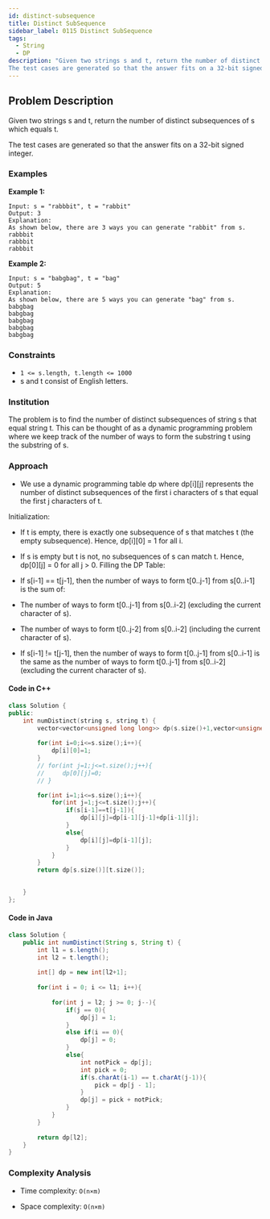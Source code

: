 ```yaml
---
id: distinct-subsequence
title: Distinct SubSequence 
sidebar_label: 0115 Distinct SubSequence
tags:
  - String
  - DP
description: "Given two strings s and t, return the number of distinct subsequences of s which equals t.
The test cases are generated so that the answer fits on a 32-bit signed integer."
---
```


## Problem Description

Given two strings s and t, return the number of distinct subsequences of s which equals t.

The test cases are generated so that the answer fits on a 32-bit signed integer.

### Examples

**Example 1:**

```
Input: s = "rabbbit", t = "rabbit"
Output: 3
Explanation:
As shown below, there are 3 ways you can generate "rabbit" from s.
rabbbit
rabbbit
rabbbit
```

**Example 2:**

```
Input: s = "babgbag", t = "bag"
Output: 5
Explanation:
As shown below, there are 5 ways you can generate "bag" from s.
babgbag
babgbag
babgbag
babgbag
babgbag
```

### Constraints

- `1 <= s.length, t.length <= 1000`
- s and t consist of English letters.


### Institution
The problem is to find the number of distinct subsequences of string s that equal string t. This can be thought of as a dynamic programming problem where we keep track of the number of ways to form the substring t using the substring of s.


### Approach 
- We use a dynamic programming table dp where dp[i][j] represents the number of distinct subsequences of the first i characters of s that equal the first j characters of t.

Initialization:

- If t is empty, there is exactly one subsequence of s that matches t (the empty subsequence). Hence, dp[i][0] = 1 for all i.
- If s is empty but t is not, no subsequences of s can match t. Hence, dp[0][j] = 0 for all j > 0.
Filling the DP Table:

- If s[i-1] == t[j-1], then the number of ways to form t[0..j-1] from s[0..i-1] is the sum of:
- The number of ways to form t[0..j-1] from s[0..i-2] (excluding the current character of s).
- The number of ways to form t[0..j-2] from s[0..i-2] (including the current character of s).
- If s[i-1] != t[j-1], then the number of ways to form t[0..j-1] from s[0..i-1] is the same as the number of ways to form t[0..j-1] from s[0..i-2] (excluding the current character of s).


#### Code in C++

```cpp
class Solution {
public:
    int numDistinct(string s, string t) {
        vector<vector<unsigned long long>> dp(s.size()+1,vector<unsigned long long>(t.size()+1,0));
        
        for(int i=0;i<=s.size();i++){
            dp[i][0]=1;
        }
        // for(int j=1;j<=t.size();j++){
        //     dp[0][j]=0;
        // }

        for(int i=1;i<=s.size();i++){
            for(int j=1;j<=t.size();j++){
                if(s[i-1]==t[j-1]){
                    dp[i][j]=dp[i-1][j-1]+dp[i-1][j];
                }
                else{
                    dp[i][j]=dp[i-1][j];
                }
            }
        }
        return dp[s.size()][t.size()];

        
    }
};
```

#### Code in Java
```Java
class Solution {
    public int numDistinct(String s, String t) {
        int l1 = s.length();
        int l2 = t.length();
        
        int[] dp = new int[l2+1];
        
        for(int i = 0; i <= l1; i++){
            
            for(int j = l2; j >= 0; j--){
                if(j == 0){
                    dp[j] = 1;
                }
                else if(i == 0){
                    dp[j] = 0;
                }                
                else{
                    int notPick = dp[j];
                    int pick = 0;
                    if(s.charAt(i-1) == t.charAt(j-1)){
                        pick = dp[j - 1];
                    }
                    dp[j] = pick + notPick;
                }
            }
        }
        
        return dp[l2];
	}
}
```


### Complexity Analysis
- Time complexity: `O(n×m)`

- Space complexity: `O(n×m)`